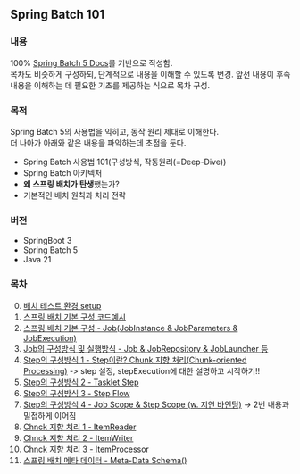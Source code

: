 ## Spring Batch 101

### 내용
100% [Spring Batch 5 Docs](https://docs.spring.io/spring-batch/reference)를 기반으로 작성함.  
목차도 비슷하게 구성하되, 단계적으로 내용을 이해할 수 있도록 변경. 앞선 내용이 후속 내용을 이해하는 데 필요한 기초를 제공하는 식으로 목차 구성.


### 목적
Spring Batch 5의 사용법을 익히고, 동작 원리 제대로 이해한다.    
더 나아가 아래와 같은 내용을 파악하는데 초점을 둔다.  
- Spring Batch 사용법 101(구성방식, 작동원리(=Deep-Dive))
- Spring Batch 아키텍처
- **왜 스프링 배치가 탄생**했는가?  
- 기본적인 배치 원칙과 처리 전략


### 버전
- SpringBoot 3
- Spring Batch 5
- Java 21

### 목차
0. [배치 테스트 환경 setup]()
1. [스프링 배치 기본 구성 코드예시](batch1)
2. [스프링 배치 기본 구성 - Job(JobInstance & JobParameters & JobExecution)](batch2)
3. [Job의 구성방식 및 실행방식 - Job & JobRepository & JobLauncher 등](batch3)
4. [Step의 구성방식 1 - Step이란? Chunk 지향 처리(Chunk-oriented Processing)]() -> step 설정, stepExecution에 대한 설명하고 시작하기!!
5. [Step의 구성방식 2 - Tasklet Step]()
6. [Step의 구성방식 3 - Step Flow]()
7. [Step의 구성방식 4 - Job Scope & Step Scope (w. 지연 바인딩)]() -> 2번 내용과 밀접하게 이어짐
8. [Chnck 지향 처리 1 - ItemReader]()
9. [Chnck 지향 처리 2 - ItemWriter]()
10. [Chnck 지향 처리 3 - ItemProcessor]()
12. [스프링 배치 메타 데이터 - Meta-Data Schema()]()

